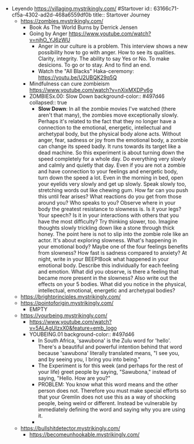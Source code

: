 - Leyendo https://villaging.mystrikingly.com/ #Startover
  id:: 63166c71-cf5a-4302-ad2d-468a6559df0b
  title:: Startover Journey
	- https://zombies.mystrikingly.com/
		- Book As The World Burns by Derrick Jensen
		- Going by Anger https://www.youtube.com/watch?v=njhO_YJ6zWU
			- Anger in our culture is a problem. This interview shows a new possibility how to go with anger. How to see its qualities. Clarity, integrity. The ability to say Yes or No. To make desicions. To go or to stay. And to find an end.
			- Watch the "All Blacks" Haka-ceremony: https://youtu.be/U2UBQK29q5Q
		- Mindfulness can cure zombieism https://www.youtube.com/watch?v=nXixMXDPv6g
		- ZOMBIESx.00: Slow Down
		  background-color:: #497d46
		  collapsed:: true
			- **Slow Down**: In
			   all the zombie movies I've watched (there aren't that many), the 
			  zombies move exceptionally slowly. Perhaps it's related to the fact that
			   they no longer have a connection to the emotional, energetic, 
			  intellectual and archetypal body, but the physical body alone acts. 
			  Without anger, fear, sadness or joy from the emotional body, a zombie 
			  can change its speed badly. It runs towards its target like a dead 
			  machine.
			  So this experiment is about turning down the speed completely for a whole day.
			  Do
			   everything very slowly and calmly and quietly that day. Even if you are
			   not a zombie and have connection to your feelings and energetic body, 
			  turn down the speed a lot. Even in the morning in bed, open your eyelids
			   very slowly and get up slowly. Speak slowly too, stretching words out 
			  like chewing gum. How far can you push this until fear arises? What 
			  reactions do you get from those around you? Who speaks to you? Observe 
			  where in your body the greatest resistance to slowness is. Is it your 
			  legs? Your speech? Is it in your interactions with others that you have 
			  the most difficulty? Try thinking slower, too. Imagine thoughts slowly 
			  trickling down like a stone through thick honey.
			  The point here is 
			  not to slip into the zombie role like an actor. It's about exploring 
			  slowness. What's happening in your emotional body? Maybe one of the four
			   feelings benefits from slowness? How fast is sadness compared to 
			  anxiety?
			  At night, write in your BEEP!Book what happened in your 
			  emotional body. Describe this individually for each feeling and emotion.
			   What did you observe, is there a feeling that became more present in 
			  the slowness?
			  Also write out the effects on your 5 bodies. What did 
			  you notice in the physical, intellectual, emotional, energetic and 
			  archetypal bodies?
	- https://brightprinciples.mystrikingly.com/
	- https://pointoforigin.mystrikingly.com/
		- EMPTY
	- https://yourbeing.mystrikingly.com/
		- https://www.youtube.com/watch?v=5ALAgUlzxX0&feature=emb_logo
		- YOUBEING.01
		  background-color:: #497d46
			- In South Africa, 'sawubona' is the Zulu word for 'hello'. There's a beautiful and powerful intention behind that word because 'sawubona' literally translated means, "I see you, and by seeing you, I bring you into being."
			- The Experiment is for this week (and perhaps for the rest of your life) greet people by saying, "Sawubona," instead of saying, "Hello. How are you?"
			- PROBLEM: You know what this word means and the other person does not. Therefore you must make special efforts so that your Gremlin does not use this as a way of shocking people, being weird or different. Instead be vulnerable by immediately defining the word and saying why you are using it.
			-
	- https://bullshitdetector.mystrikingly.com/
		- https://becomeunhookable.mystrikingly.com/